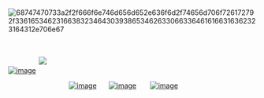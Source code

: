 

⠀⠀⠀⠀⠀⠀⠀⠀⠀⠀⠀⠀⠀⠀⠀⠀⠀⠀⠀⠀⠀⠀⠀⠀⠀⠀⠀⠀⠀⠀⠀  ⠀![68747470733a2f2f666f6e746d656d652e636f6d2f74656d706f726172792f33616534623166383234643039386534626330663364616166316362323164312e706e67](https://github.com/scenemo/scenemo/assets/132171598/ff279801-7194-438f-b9f3-7aa6efb9687c)

⠀⠀⠀⠀⠀⠀⠀⠀⠀⠀⠀⠀⠀⠀⠀⠀⠀⠀⠀⠀⠀⠀⠀⠀⠀⠀⠀⠀⠀⠀⠀⠀⠀⠀⠀⠀⠀⠀⠀⠀⠀⠀⠀⠀⠀⠀⠀⠀⠀⠀⠀⠀⠀⠀⠀⠀⠀⠀⠀⠀⠀⠀⠀⠀⠀⠀⠀⠀⠀⠀⠀⠀⠀⠀⠀⠀⠀⠀⠀⠀⠀⠀⠀⠀⠀⠀⠀⠀⠀⠀⠀⠀⠀⠀⠀⠀⠀⠀⠀⠀⠀⠀⠀⠀![](https://i.imgur.com/OMfWxfH.png)
⠀⠀⠀⠀⠀⠀⠀⠀⠀⠀⠀⠀⠀⠀⠀⠀⠀⠀⠀⠀⠀⠀⠀⠀⠀⠀⠀⠀⠀⠀⠀⠀⠀⠀⠀⠀⠀⠀⠀⠀[![image](https://github.com/scenemo/scenemo/assets/132171598/f2211420-554d-4ad1-a097-3cc6f029ac87)](https://rentry.co/jeff)

⠀⠀⠀⠀⠀⠀⠀⠀⠀⠀⠀⠀[![image](https://github.com/scenemo/scenemo/assets/132171598/2d7de76c-50f5-4142-9de7-2cc79b0c8955)](https://rentry.co/disordertown)    ⠀⠀[![image](https://github.com/scenemo/scenemo/assets/132171598/fd6a386b-b97c-4497-a695-bd388666e41d)](https://rentry.co/jeffreyhoard)   ⠀⠀ [![image](https://github.com/scenemo/scenemo/assets/132171598/1863e320-f599-4b8e-84be-59378b002bc8)](https://rentry.co/spankies)





